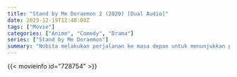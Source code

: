 ```yaml
---
title: "Stand by Me Doraemon 2 (2020) [Dual Audio]"
date: 2023-12-19T12:48:03Z
tags: ["Movie"]
categories: ["Anime", "Comedy", "Drama"]
series: ["Stand by Me Doraemon"]
summary: "Nobita melakukan perjalanan ke masa depan untuk menunjukkan pengantinnya kepada nenek tercintanya, tetapi Nobita dewasa telah melarikan diri dari pernikahannya sendiri. Bisakah dia menjadi suami yang baik bagi Shizuka?"
---
```


<mux-player stream-type="on-demand"
src="https://kp3d-my.sharepoint.com/personal/ryoo_kp3d_onmicrosoft_com/_layouts/15/download.aspx?share=EXpQRMPKFMtIud-4Hr0vYkUBjg6c2gfY61Z87V3X6wGf_g" prefer-playback="mse" controls>

</mux-player>


{{< movieinfo id="728754" >}}

<script src="https://cdn.jsdelivr.net/npm/@mux/mux-player"></script>

 <script type="application/ld+json ">
{
"@context": "https://schema.org/",
"@type": "VideoObject",
"name": "Stand by Me Doraemon 2",
"contentUrl": "https://stream.mux.com/DpKyIYjuwWu3EvyNgdqvDHOSQmVOofNukpu4KMDLTMM.m3u8",
"thumbnailUrl": "https://www.themoviedb.org/t/p/original/5iXScf4CRsNc3KCzzfVSvF3j1ia.jpg?width=314&fit_mode=preserve&time=25",
"uploadDate": "2023-12-19T12:48:03Z",
}

</script>

